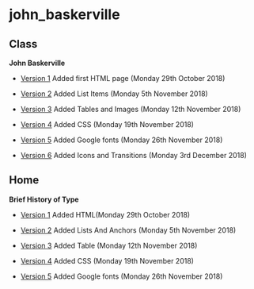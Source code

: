 # john_baskerville


## Class

<b>John Baskerville</b> 

- [Version 1](https://hopemcilroy.github.io/john_baskerville/baskerville1.html) 
Added first HTML page (Monday 29th October 2018)

- [Version 2](https://hopemcilroy.github.io/john_baskerville/baskerville2.html) 
Added List Items (Monday 5th November 2018)

- [Version 3](https://hopemcilroy.github.io/john_baskerville/baskerville3.html) 
Added Tables and Images (Monday 12th November 2018)

- [Version 4](https://hopemcilroy.github.io/john_baskerville/baskerville4.html) 
Added CSS (Monday 19th November 2018)

- [Version 5](https://hopemcilroy.github.io/john_baskerville/baskerville5.html) 
Added Google fonts (Monday 26th November 2018)

- [Version 6](https://hopemcilroy.github.io/john_baskerville/baskerville6.html) 
Added Icons and Transitions (Monday 3rd December 2018)


## Home


<b>Brief History of Type</b>

- [Version 1](https://hopemcilroy.github.io/john_baskerville/history1.html)
Added HTML(Monday 29th October 2018)

- [Version 2](https://hopemcilroy.github.io/john_baskerville/history2.html)
Added Lists And Anchors (Monday 5th November 2018)

- [Version 3](https://hopemcilroy.github.io/john_baskerville/history3.html)
Added Table (Monday 12th November 2018)

- [Version 4](https://hopemcilroy.github.io/john_baskerville/history4.html)
Added CSS (Monday 19th November 2018)

- [Version 5](https://hopemcilroy.github.io/john_baskerville/history5.html)
Added Google fonts (Monday 26th November 2018)